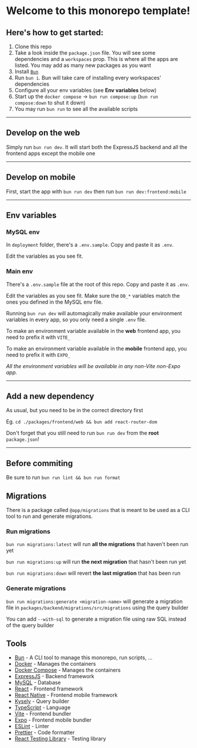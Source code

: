 # Welcome to this monorepo template!

## Here's how to get started:

1. Clone this repo
2. Take a look inside the `package.json` file. You will see some dependencies and a `workspaces` prop. This is where all the apps are listed. You may add as many new packages as you want
3. Install [`Bun`](https://bun.sh/)
4. Run `bun i`. Bun will take care of installing every workspaces' dependencies
5. Configure all your env variables (see **Env variables** below)
6. Start up the `docker compose` -> `bun run compose:up` (`bun run compose:down` to shut it down)
7. You may run `bun run` to see all the available scripts

---

## Develop on the web

Simply run `bun run dev`. It will start both the ExpressJS backend and all the frontend apps except the mobile one

---

## Develop on mobile

First, start the app with `bun run dev` then run `bun run dev:frontend:mobile`

---

## Env variables

### MySQL env

In `deployment` folder, there's a `.env.sample`. Copy and paste it as `.env`.

Edit the variables as you see fit.

### Main env

There's a `.env.sample` file at the root of this repo. Copy and paste it as `.env`.

Edit the variables as you see fit. Make sure the `DB_*` variables match the ones you defined in the MySQL env file.

Running `bun run dev` will automagically make available your environment variables in every app, so you only need a single `.env` file.

To make an environment variable available in the **web** frontend app, you need to prefix it with `VITE_`

To make an environment variable available in the **mobile** frontend app, you need to prefix it with `EXPO_`

_All the environment variables will be available in any non-Vite non-Expo app._

---

## Add a new dependency

As usual, but you need to be in the correct directory first

Eg. `cd ./packages/frontend/web && bun add react-router-dom`

Don't forget that you still need to run `bun run dev` from the **root** `package.json`!

---

## Before commiting

Be sure to run `bun run lint && bun run format`

## Migrations

There is a package called `@app/migrations` that is meant to be used as a CLI tool to run and generate migrations.

### Run migrations

`bun run migrations:latest` will run **all the migrations** that haven't been run yet

`bun run migrations:up` will run **the next migration** that hasn't been run yet

`bun run migrations:down` will revert **the last migration** that has been run

### Generate migrations

`bun run migrations:generate <migration-name>` will generate a migration file in `packages/backend/migrations/src/migrations` using the query builder

You can add `--with-sql` to generate a migration file using raw SQL instead of the query builder

## Tools

- [Bun](https://bun.sh/) - A CLI tool to manage this monorepo, run scripts, ...
- [Docker](https://www.docker.com/) - Manages the containers
- [Docker Compose](https://docs.docker.com/compose/) - Manages the containers
- [ExpressJS](https://expressjs.com/) - Backend framework
- [MySQL](https://www.mysql.com/) - Database
- [React](https://reactjs.org/) - Frontend framework
- [React Native](https://reactnative.dev/) - Frontend mobile framework
- [Kysely](https://kysely.dev/docs/getting-started?package-manager=bun&dialect=mysql) - Query builder
- [TypeScript](https://www.typescriptlang.org/) - Language
- [Vite](https://vitejs.dev/) - Frontend bundler
- [Expo](https://expo.io/) - Frontend mobile bundler
- [ESLint](https://eslint.org/) - Linter
- [Prettier](https://prettier.io/) - Code formatter
- [React Testing Library](https://testing-library.com/docs/react-testing-library/intro/) - Testing library
